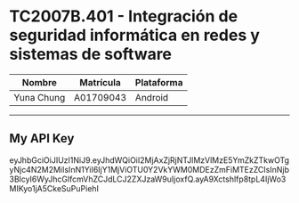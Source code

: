 # TC2007B.401 - Integración de seguridad informática en redes y sistemas de software
|Nombre|Matrícula|Plataforma|
|------|---|---|
|Yuna Chung|A01709043|Android|
---
## My API Key
eyJhbGciOiJIUzI1NiJ9.eyJhdWQiOiI2MjAxZjRjNTJlMzVlMzE5YmZkZTkwOTgyNjc4N2M2MiIsInN1YiI6IjY1MjViOTU0Y2VkYWM0MDEzZmFiMTEzZCIsInNjb3BlcyI6WyJhcGlfcmVhZCJdLCJ2ZXJzaW9uIjoxfQ.ayA9Xctshlfp8tpL4IjWo3MIKyo1jA5CkeSuPuPiehI
